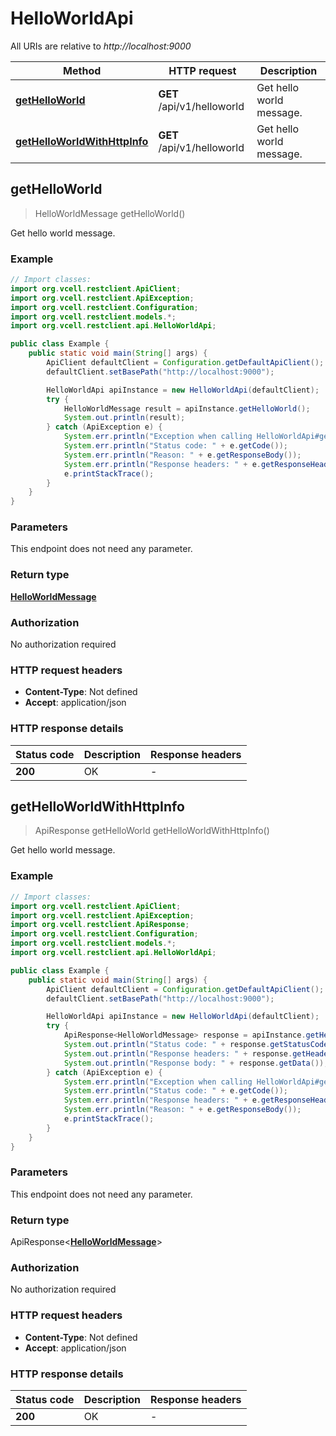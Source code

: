 # HelloWorldApi

All URIs are relative to *http://localhost:9000*

| Method | HTTP request | Description |
|------------- | ------------- | -------------|
| [**getHelloWorld**](HelloWorldApi.md#getHelloWorld) | **GET** /api/v1/helloworld | Get hello world message. |
| [**getHelloWorldWithHttpInfo**](HelloWorldApi.md#getHelloWorldWithHttpInfo) | **GET** /api/v1/helloworld | Get hello world message. |



## getHelloWorld

> HelloWorldMessage getHelloWorld()

Get hello world message.

### Example

```java
// Import classes:
import org.vcell.restclient.ApiClient;
import org.vcell.restclient.ApiException;
import org.vcell.restclient.Configuration;
import org.vcell.restclient.models.*;
import org.vcell.restclient.api.HelloWorldApi;

public class Example {
    public static void main(String[] args) {
        ApiClient defaultClient = Configuration.getDefaultApiClient();
        defaultClient.setBasePath("http://localhost:9000");

        HelloWorldApi apiInstance = new HelloWorldApi(defaultClient);
        try {
            HelloWorldMessage result = apiInstance.getHelloWorld();
            System.out.println(result);
        } catch (ApiException e) {
            System.err.println("Exception when calling HelloWorldApi#getHelloWorld");
            System.err.println("Status code: " + e.getCode());
            System.err.println("Reason: " + e.getResponseBody());
            System.err.println("Response headers: " + e.getResponseHeaders());
            e.printStackTrace();
        }
    }
}
```

### Parameters

This endpoint does not need any parameter.

### Return type

[**HelloWorldMessage**](HelloWorldMessage.md)


### Authorization

No authorization required

### HTTP request headers

- **Content-Type**: Not defined
- **Accept**: application/json

### HTTP response details
| Status code | Description | Response headers |
|-------------|-------------|------------------|
| **200** | OK |  -  |

## getHelloWorldWithHttpInfo

> ApiResponse<HelloWorldMessage> getHelloWorld getHelloWorldWithHttpInfo()

Get hello world message.

### Example

```java
// Import classes:
import org.vcell.restclient.ApiClient;
import org.vcell.restclient.ApiException;
import org.vcell.restclient.ApiResponse;
import org.vcell.restclient.Configuration;
import org.vcell.restclient.models.*;
import org.vcell.restclient.api.HelloWorldApi;

public class Example {
    public static void main(String[] args) {
        ApiClient defaultClient = Configuration.getDefaultApiClient();
        defaultClient.setBasePath("http://localhost:9000");

        HelloWorldApi apiInstance = new HelloWorldApi(defaultClient);
        try {
            ApiResponse<HelloWorldMessage> response = apiInstance.getHelloWorldWithHttpInfo();
            System.out.println("Status code: " + response.getStatusCode());
            System.out.println("Response headers: " + response.getHeaders());
            System.out.println("Response body: " + response.getData());
        } catch (ApiException e) {
            System.err.println("Exception when calling HelloWorldApi#getHelloWorld");
            System.err.println("Status code: " + e.getCode());
            System.err.println("Response headers: " + e.getResponseHeaders());
            System.err.println("Reason: " + e.getResponseBody());
            e.printStackTrace();
        }
    }
}
```

### Parameters

This endpoint does not need any parameter.

### Return type

ApiResponse<[**HelloWorldMessage**](HelloWorldMessage.md)>


### Authorization

No authorization required

### HTTP request headers

- **Content-Type**: Not defined
- **Accept**: application/json

### HTTP response details
| Status code | Description | Response headers |
|-------------|-------------|------------------|
| **200** | OK |  -  |


